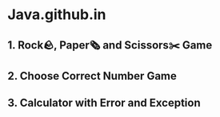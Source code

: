 # Java.github.in

## 1. Rock🪨, Paper🗞️ and Scissors✂️ Game
## 2. Choose Correct Number Game
## 3. Calculator with Error and Exception